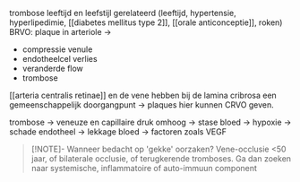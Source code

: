 trombose
leeftijd en leefstijl gerelateerd (leeftijd, hypertensie, hyperlipedimie, [[diabetes mellitus type 2]], [[orale anticonceptie]], roken)
BRVO: plaque in arteriole -> 
- compressie venule
- endotheelcel verlies
- veranderde flow
- trombose

[[arteria centralis retinae]] en de vene hebben bij de lamina cribrosa een gemeenschappelijk doorgangpunt -> plaques hier kunnen CRVO geven.

trombose -> veneuze en capillaire druk omhoog -> stase bloed -> hypoxie -> schade endotheel -> lekkage bloed -> factoren zoals VEGF

> [!NOTE]- Wanneer bedacht op 'gekke' oorzaken?
> Vene-occlusie <50 jaar, of bilaterale occlusie, of terugkerende tromboses.
> Ga dan zoeken naar systemische, inflammatoire of auto-immuun component


